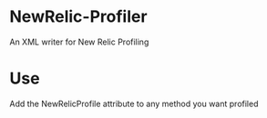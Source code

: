 # NewRelic-Profiler
An XML writer for New Relic Profiling

# Use
Add the NewRelicProfile attribute to any method you want profiled
